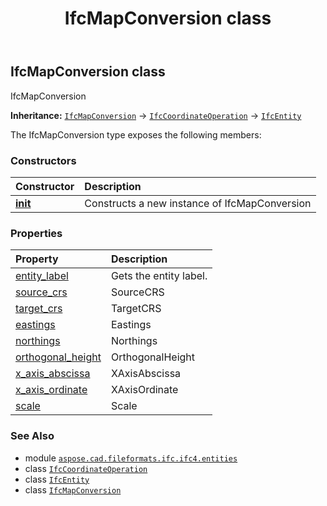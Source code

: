 ﻿---
title: IfcMapConversion class
second_title: Aspose.CAD for Python via .NET API References
description: 
type: docs
weight: 3540
url: /aspose.cad.fileformats.ifc.ifc4.entities/ifcmapconversion/
is_root: false
---

## IfcMapConversion class

IfcMapConversion



**Inheritance:** [`IfcMapConversion`](/cad/python-net/aspose.cad.fileformats.ifc.ifc4.entities/ifcmapconversion) → 
[`IfcCoordinateOperation`](/cad/python-net/aspose.cad.fileformats.ifc.ifc4.entities/ifccoordinateoperation) → 
[`IfcEntity`](/cad/python-net/aspose.cad.fileformats.ifc/ifcentity)



The IfcMapConversion type exposes the following members:

### Constructors
| Constructor | Description |
| :- | :- |
| [__init__](/cad/python-net/aspose.cad.fileformats.ifc.ifc4.entities/ifcmapconversion/__init__/#) | Constructs a new instance of IfcMapConversion |


### Properties
| Property | Description |
| :- | :- |
| [entity_label](/cad/python-net/aspose.cad.fileformats.ifc.ifc4.entities/ifcmapconversion/entity_label) | Gets the entity label. |
| [source_crs](/cad/python-net/aspose.cad.fileformats.ifc.ifc4.entities/ifcmapconversion/source_crs) | SourceCRS |
| [target_crs](/cad/python-net/aspose.cad.fileformats.ifc.ifc4.entities/ifcmapconversion/target_crs) | TargetCRS |
| [eastings](/cad/python-net/aspose.cad.fileformats.ifc.ifc4.entities/ifcmapconversion/eastings) | Eastings |
| [northings](/cad/python-net/aspose.cad.fileformats.ifc.ifc4.entities/ifcmapconversion/northings) | Northings |
| [orthogonal_height](/cad/python-net/aspose.cad.fileformats.ifc.ifc4.entities/ifcmapconversion/orthogonal_height) | OrthogonalHeight |
| [x_axis_abscissa](/cad/python-net/aspose.cad.fileformats.ifc.ifc4.entities/ifcmapconversion/x_axis_abscissa) | XAxisAbscissa |
| [x_axis_ordinate](/cad/python-net/aspose.cad.fileformats.ifc.ifc4.entities/ifcmapconversion/x_axis_ordinate) | XAxisOrdinate |
| [scale](/cad/python-net/aspose.cad.fileformats.ifc.ifc4.entities/ifcmapconversion/scale) | Scale |



### See Also
* module [`aspose.cad.fileformats.ifc.ifc4.entities`](..)
* class [`IfcCoordinateOperation`](/cad/python-net/aspose.cad.fileformats.ifc.ifc4.entities/ifccoordinateoperation)
* class [`IfcEntity`](/cad/python-net/aspose.cad.fileformats.ifc/ifcentity)
* class [`IfcMapConversion`](/cad/python-net/aspose.cad.fileformats.ifc.ifc4.entities/ifcmapconversion)
